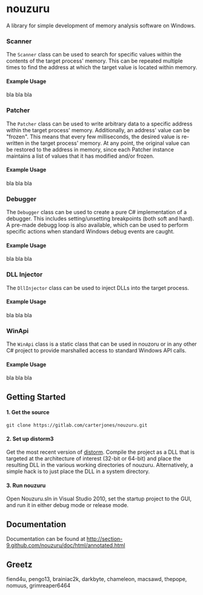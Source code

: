 # nouzuru
A library for simple development of memory analysis software on Windows.

### Scanner
The `Scanner` class can be used to search for specific values within the contents of the target process' memory. This can be repeated multiple times to find the address at which the target value is located within memory.

#### Example Usage
bla bla bla

### Patcher
The `Patcher` class can be used to write arbitrary data to a specific address within the target process' memory. Additionally, an address' value can be "frozen". This means that every few milliseconds, the desired value is re-written in the target process' memory. At any point, the original value can be restored to the address in memory, since each Patcher instance maintains a list of values that it has modified and/or frozen.

#### Example Usage
bla bla bla

### Debugger
The `Debugger` class can be used to create a pure C# implementation of a debugger. This includes setting/unsetting breakpoints (both soft and hard). A pre-made debugg loop is also available, which can be used to perform specific actions when standard Windows debug events are caught.

#### Example Usage
bla bla bla

### DLL Injector
The `DllInjector` class can be used to inject DLLs into the target process.

#### Example Usage
bla bla bla

### WinApi
The `WinApi` class is a static class that can be used in nouzoru or in any other C# project to provide marshalled access to standard Windows API calls.

#### Example Usage
bla bla bla

## Getting Started

#### 1. Get the source

    git clone https://gitlab.com/carterjones/nouzuru.git

#### 2. Set up distorm3

Get the most recent version of
[distorm](http://code.google.com/p/distorm/downloads). Compile the project as a DLL that is targeted at the architecture of interest (32-bit or 64-bit) and place the resulting DLL in the various working directories of nouzuru. Alternatively, a simple hack is to just place the DLL in a system directory.

#### 3. Run nouzuru

Open Nouzuru.sln in Visual Studio 2010, set the startup project to the GUI, and run it in either debug mode or release mode.

## Documentation

Documentation can be found at http://section-9.github.com/nouzuru/doc/html/annotated.html

## Greetz
fiend4u, pengo13, brainiac2k, darkbyte, chameleon, macsawd, thepope, nomuus, grimreaper6464
